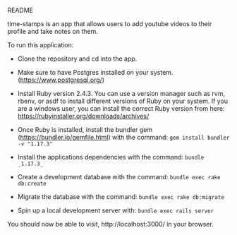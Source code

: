 README

time-stamps is an app that allows users to add youtube videos to their profile and take notes on them.

To run this application:

- Clone the repository and cd into the app.

- Make sure to have Postgres installed on your system. (https://www.postgresql.org/)

- Install Ruby version 2.4.3. You can use a version manager such as rvm, rbenv, or asdf to install different versions of Ruby on your system. If you are a windows user, you can install the correct Ruby version from here: https://rubyinstaller.org/downloads/archives/

- Once Ruby is installed, install the bundler gem (https://bundler.io/gemfile.html) with the command: ```gem install bundler -v "1.17.3"```

- Install the applications dependencies with the command: ```bundle _1.17.3_```

- Create a development database with the command: ```bundle exec rake db:create```

- Migrate the database with the command: ```bundle exec rake db:migrate```

- Spin up a local development server with: ```bundle exec rails server```

You should now be able to visit, http://localhost:3000/ in your browser.
